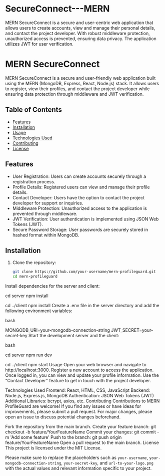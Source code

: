 # SecureConnect---MERN
MERN SecureConnect is a secure and user-centric web application that allows users to create accounts, view and manage their personal details, and  contact the project developer. With robust middleware protection, unauthorized access is prevented, ensuring data privacy. The application utilizes JWT  for user verification.

# MERN SecureConnect



MERN SecureConnect is a secure and user-friendly web application built using the MERN (MongoDB, Express, React, Node.js) stack. It allows users to register, view their profiles, and contact the project developer while ensuring data protection through middleware and JWT verification.

## Table of Contents

- [Features](#features)
- [Installation](#installation)
- [Usage](#usage)
- [Technologies Used](#technologies-used)
- [Contributing](#contributing)
- [License](#license)

## Features

- User Registration: Users can create accounts securely through a registration process.
- Profile Details: Registered users can view and manage their profile details.
- Contact Developer: Users have the option to contact the project developer for support or inquiries.
- Middleware Protection: Unauthorized access to the application is prevented through middleware.
- JWT Verification: User authentication is implemented using JSON Web Tokens (JWT).
- Secure Password Storage: User passwords are securely stored in hashed format within MongoDB.

## Installation

1. Clone the repository:
   ```bash
   git clone https://github.com/your-username/mern-profileguard.git
   cd mern-profileguard
Install dependencies for the server and client:

cd server
npm install

cd ../client
npm install
Create a .env file in the server directory and add the following environment variables:

bash


MONGODB_URI=your-mongodb-connection-string
JWT_SECRET=your-secret-key
Start the development server and the client:

bash

cd server
npm run dev

cd ../client
npm start
Usage
Open your web browser and navigate to http://localhost:3000.
Register a new account to access the application.
Once logged in, you can view and update your profile information.
Use the "Contact Developer" feature to get in touch with the project developer.

Technologies Used
Frontend: React, HTML, CSS, JavaScript
Backend: Node.js, Express.js, MongoDB
Authentication: JSON Web Tokens (JWT)
Additional Libraries: bcrypt, axios, etc.
Contributing
Contributions to MERN ProfileGuard are welcome! If you find any issues or have ideas for improvements, please submit a pull request. For major changes, please open an issue to discuss potential changes beforehand.

Fork the repository from the main branch.
Create your feature branch: git checkout -b feature/YourFeatureName
Commit your changes: git commit -m 'Add some feature'
Push to the branch: git push origin feature/YourFeatureName
Open a pull request to the main branch.
License
This project is licensed under the MIT License.


Please make sure to replace the placeholders such as `your-username`, `your-mongodb-connection-string`, `your-secret-key`, and `url-to-your-logo.png` with the actual values and relevant information specific to your project.

